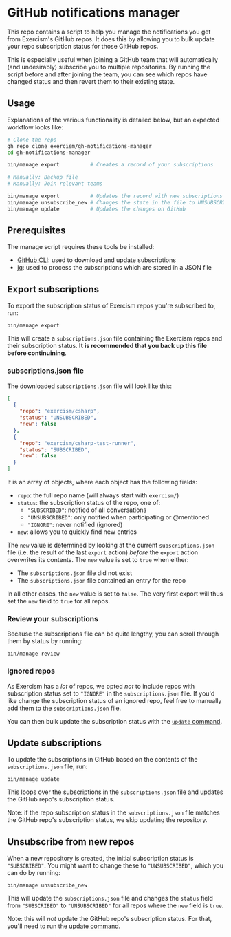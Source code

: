 # GitHub notifications manager

This repo contains a script to help you manage the notifications you get from Exercism's GitHub repos.
It does this by allowing you to bulk update your repo subscription status for those GitHub repos.

This is especially useful when joining a GitHub team that will automatically (and undesirably) subscribe you to multiple repositories.
By running the script before and after joining the team, you can see which repos have changed status and then revert them to their existing state.

## Usage

Explanations of the various functionality is detailed below, but an expected workflow looks like:

```bash
# Clone the repo
gh repo clone exercism/gh-notifications-manager
cd gh-notifications-manager

bin/manage export          # Creates a record of your subscriptions

# Manually: Backup file
# Manually: Join relevant teams

bin/manage export          # Updates the record with new subscriptions
bin/manage unsubscribe_new # Changes the state in the file to UNSUBSCRIBED for all new repos
bin/manage update          # Updates the changes on GitHub
```

## Prerequisites

The manage script requires these tools be installed:

- [GitHub CLI](https://cli.github.com/): used to download and update subscriptions
- [jq](https://jqlang.github.io/jq/): used to process the subscriptions which are stored in a JSON file

## Export subscriptions

To export the subscription status of Exercism repos you're subscribed to, run:

```shell
bin/manage export
```

This will create a `subscriptions.json` file containing the Exercism repos and their subscription status.
**It is recommended that you back up this file before continuining**.

### subscriptions.json file

The downloaded `subscriptions.json` file will look like this:

```json
[
  {
    "repo": "exercism/csharp",
    "status": "UNSUBSCRIBED",
    "new": false
  },
  {
    "repo": "exercism/csharp-test-runner",
    "status": "SUBSCRIBED",
    "new": false
  }
]
```

It is an array of objects, where each object has the following fields:

- `repo`: the full repo name (will always start with `exercism/`)
- `status`: the subscription status of the repo, one of:
  - `"SUBSCRIBED"`: notified of all conversations
  - `"UNSUBSCRIBED"`: only notified when participating or @mentioned
  - `"IGNORE"`: never notified (ignored)
- `new`: allows you to quickly find new entries

The `new` value is determined by looking at the current `subscriptions.json` file (i.e. the result of the last `export` action) _before_ the `export` action overwrites its contents.
The `new` value is set to `true` when either:

- The `subscriptions.json` file did not exist
- The `subscriptions.json` file contained an entry for the repo

In all other cases, the `new` value is set to `false`.
The very first export will thus set the `new` field to `true` for all repos.

### Review your subscriptions

Because the subscriptions file can be quite lengthy, you can scroll through them by status by running:

```shell
bin/manage review
```

### Ignored repos

As Exercism has a _lot_ of repos, we opted _not_ to include repos with subscription status set to `"IGNORE"` in the `subscriptions.json` file.
If you'd like change the subscription status of an ignored repo, feel free to manually add them to the `subscriptions.json` file.

You can then bulk update the subscription status with the [`update` command](#update-subscriptions).

## Update subscriptions

To update the subscriptions in GitHub based on the contents of the `subscriptions.json` file, run:

```shell
bin/manage update
```

This loops over the subscriptions in the `subscriptions.json` file and updates the GitHub repo's subscription status.

Note: if the repo subscription status in the `subscriptions.json` file matches the GitHub repo's subscription status, we skip updating the repository.

## Unsubscribe from new repos

When a new repository is created, the initial subscription status is `"SUBSCRIBED"`.
You might want to change these to `"UNSUBSCRIBED"`, which you can do by running:

```shell
bin/manage unsubscribe_new
```

This will update the `subscriptions.json` file and changes the `status` field from `"SUBSCRIBED"` to `"UNSUBSCRIBED"` for all repos where the `new` field is `true`.

Note: this will _not_ update the GitHub repo's subscription status.
For that, you'll need to run the [update command](#update-subscriptions).
